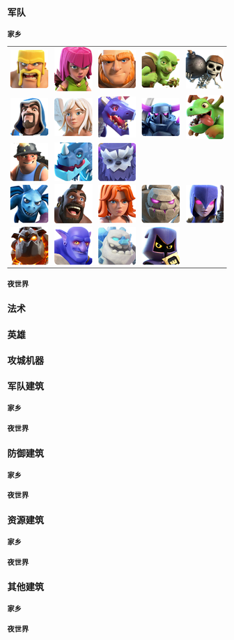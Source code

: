 ## 军队

### 家乡

|   |   |   |   |   |
|:-:|:-:|:-:|:-:|:-:|
|[![野蛮人](/wiki/res/Barbarian/icon.png "野蛮人")](/wiki/Troops/Barbarian.md)|[![弓箭手](/wiki/res/Archer/icon.png "弓箭手")](/wiki/Troops/Archer.md)|[![巨人](/wiki/res/Giant/icon.png "巨人")](/wiki/Troops/Giant.md)|[![哥布林](/wiki/res/Goblin/icon.png "哥布林")](/wiki/Troops/Goblin.md)|[![炸弹人](/wiki/res/WallBreaker/icon.png "炸弹人")](/wiki/Troops/WallBreaker.md)|[![气球兵](/wiki/res/Balloon/icon.png "气球兵")](/wiki/Troops/Balloon.md)|
|[![法师](/wiki/res/Wizard/icon.png "法师")](/wiki/Troops/Wizard.md)|[![天使](/wiki/res/Healer/icon.png "天使")](/wiki/Troops/Healer.md)|[![飞龙](/wiki/res/Dragon/icon.png "飞龙")](/wiki/Troops/Dragon.md)|[![皮卡超人](/wiki/res/PEKKA/icon.png "皮卡超人")](/wiki/Troops/PEKKA.md)|[![飞龙宝宝](/wiki/res/BabyDragon/icon.png "飞龙宝宝")](/wiki/Troops/BabyDragon.md)|
|[![掘地矿工](/wiki/res/Miner/icon.png "掘地矿工")](/wiki/Troops/Miner.md)|[![雷电飞龙](/wiki/res/ElectroDragon/icon.png "雷电飞龙")](/wiki/Troops/ElectroDragon.md)|[![大雪怪](/wiki/res/Yeti/icon.png "大雪怪")](/wiki/Troops/Yeti.md)|||
|[![亡灵](/wiki/res/Gargoyle/icon.png "亡灵")](/wiki/Troops/Gargoyle.md)|[![野猪骑士](/wiki/res/BoarRider/icon.png "野猪骑士")](/wiki/Troops/BoarRider.md)|[![瓦基丽武神](/wiki/res/Valkyrie/icon.png "瓦基丽武神")](/wiki/Troops/Valkyrie.md)|[![戈仑石人](/wiki/res/Golem/icon.png "戈仑石人")](/wiki/Troops/Golem.md)|[![女巫](/wiki/res/Witch/icon.png "女巫")](/wiki/Troops/Witch.md)|
|[![熔岩猎犬](/wiki/res/LavaHound/icon.png "熔岩猎犬")](/wiki/Troops/LavaHound.md)|[![巨石投手](/wiki/res/Bowler/icon.png "巨石投手")](/wiki/Troops/Bowler.md)|[![戈仑冰人](/wiki/res/IceGolem/icon.png "戈仑冰人")](/wiki/Troops/IceGolem.md)|[![英雄猎手](/wiki/res/Headhunter/icon.png "英雄猎手")](/wiki/Troops/Headhunter.md)|


### 夜世界

## 法术

## 英雄

## 攻城机器

## 军队建筑

### 家乡

### 夜世界

## 防御建筑

### 家乡

### 夜世界

## 资源建筑

### 家乡

### 夜世界

## 其他建筑

### 家乡

### 夜世界